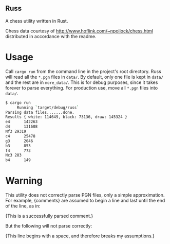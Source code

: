 Russ
----

A chess utility written in Rust.

Chess data courtesy of http://www.hoflink.com/~npollock/chess.html
distributed in accordance with the readme.

Usage
=====

Call `cargo run` from the command line in the project's root
directory.  Russ will read all the `*.pgn` files in `data/`.  By
default, only one file is kept in `data/` and the rest are in
`more_data/`.  This is for debug purposes, since it takes forever to
parse everything.  For production use, move all `*.pgn` files into
`data/`.

```bash
$ cargo run
     Running `target/debug/russ`
Parsing data files.......done.
Results { white: 114649, black: 73136, draw: 145324 }
e4		142263
d4		131608
Nf3	29319
c4		25478
g3		2046
b3		853
f4		773
Nc3	283
b4		149
```

Warning
=======

This utility does not correctly parse PGN files, only a simple
approximation.  For example, {comments} are assumed to begin a line
and last until the end of the line, as in:

{This is a successfully parsed comment.}

But the following will not parse correctly:

 {This line begins with a space, and therefore breaks my assumptions.}
